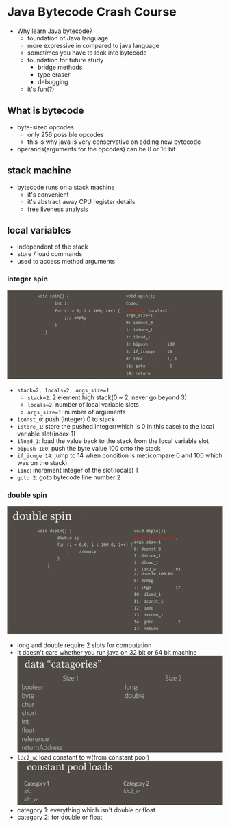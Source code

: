 # Java Bytecode Crash Course 

- Why learn Java bytecode? 
  - foundation of Java language 
  - more expressive in compared to java language
  - sometimes you have to look into bytecode
  - foundation for future study 
    - bridge methods 
    - type eraser 
    - debugging 
  - it's fun(?) 


## What is bytecode 

- byte-sized opcodes 
  - only 256 possible opcodes 
  - this is why java is very conservative on adding new bytecode 
- operands(arguments for the opcodes) can be 8 or 16 bit 

## stack machine 

- bytecode runs on a stack machine 
  - it's convenient 
  - it's abstract away CPU register details 
  - free liveness analysis 

## local variables 

- independent of the stack 
- store / load commands 
- used to access method arguments 

### integer spin 
![integer_spin_bytecode.png](images/integer_spin_bytecode.png)
- `stack=2, locals=2, args_size=1`
  - `stack=2`: 2 element high stack(0 ~ 2, never go beyond 3)
  - `locals=2`: number of local variable slots 
  - `args_size=1`: number of arguments 
- `iconst_0`: push (integer) 0 to stack 
- `istore_1`: store the pushed integer(which is 0 in this case) to the local variable slot(index 1)
- `iload_1`: load the value back to the stack from the local variable slot 
- `bipush 100`: push the byte value 100 onto the stack 
- `if_icmge 14`: jump to 14 when condition is met(compare 0 and 100 which was on the stack)
- `iinc`: increment integer of the slot(locals) 1
- `goto 2`: goto bytecode line number 2 

### double spin 
![double_spin_bytecode.png](images/double_spin_bytecode.png)
- long and double require 2 slots for computation 
- it doesn't care whether you run java on 32 bit or 64 bit machine
![data_categories.png](images/data_categories.png)
- `ldc2_w`: load constant to w(from constant pool)
![constant_pool_loads.png](constant_pool_loads.png)
- category 1: everything which isn't double or float 
- category 2: for double or float 

